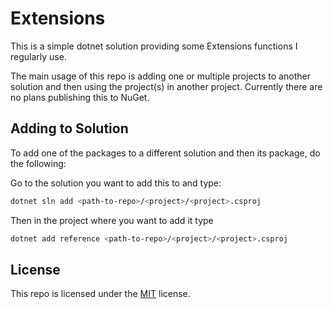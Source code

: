 # Extensions

This is a simple dotnet solution providing some Extensions functions I regularly use.

The main usage of this repo is adding one or multiple projects to another solution and then using the project(s)
in another project.
Currently there are no plans publishing this to NuGet.

## Adding to Solution

To add one of the packages to a different solution and then its package, do the following:

Go to the solution you want to add this to and type:

```sh
dotnet sln add <path-to-repo>/<project>/<project>.csproj
```

Then in the project where you want to add it type

```sh
dotnet add reference <path-to-repo>/<project>/<project>.csproj
```

## License

This repo is licensed under the [MIT](LICENSE) license.

